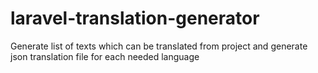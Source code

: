 # laravel-translation-generator
Generate list of texts which can be translated from project and generate json translation file for each needed language
